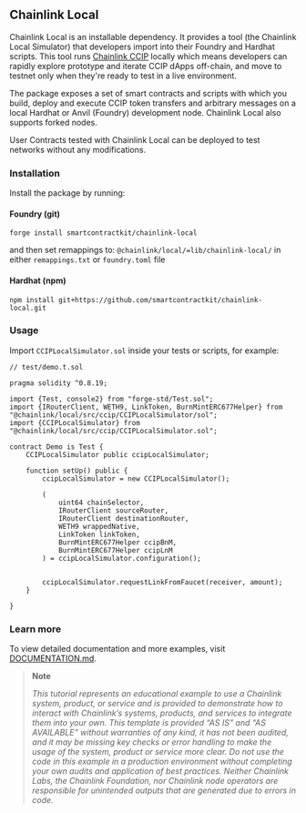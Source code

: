 ## Chainlink Local

Chainlink Local is an installable dependency. It provides a tool (the Chainlink Local Simulator) that developers import into their Foundry and Hardhat scripts. This tool runs [Chainlink CCIP](https://docs.chain.link/ccip) locally which means developers can rapidly explore prototype and iterate CCIP dApps off-chain, and move to testnet only when they're ready to test in a live environment.

The package exposes a set of smart contracts and scripts with which you build, deploy and execute CCIP token transfers and arbitrary messages on a local Hardhat or Anvil (Foundry) development node. Chainlink Local also supports forked nodes.

User Contracts tested with Chainlink Local can be deployed to test networks without any modifications.

### Installation

Install the package by running:

#### Foundry (git)

```
forge install smartcontractkit/chainlink-local
```

and then set remappings to: `@chainlink/local/=lib/chainlink-local/` in either `remappings.txt` or `foundry.toml` file

#### Hardhat (npm)

```
npm install git+https://github.com/smartcontractkit/chainlink-local.git
```

### Usage

Import `CCIPLocalSimulator.sol` inside your tests or scripts, for example:

```solidity
// test/demo.t.sol

pragma solidity ^0.8.19;

import {Test, console2} from "forge-std/Test.sol";
import {IRouterClient, WETH9, LinkToken, BurnMintERC677Helper} from "@chainlink/local/src/ccip/CCIPLocalSimulator/sol";
import {CCIPLocalSimulator} from "@chainlink/local/src/ccip/CCIPLocalSimulator.sol";

contract Demo is Test {
    CCIPLocalSimulator public ccipLocalSimulator;

    function setUp() public {
        ccipLocalSimulator = new CCIPLocalSimulator();

        (
            uint64 chainSelector,
            IRouterClient sourceRouter,
            IRouterClient destinationRouter,
            WETH9 wrappedNative,
            LinkToken linkToken,
            BurnMintERC677Helper ccipBnM,
            BurnMintERC677Helper ccipLnM
        ) = ccipLocalSimulator.configuration();


        ccipLocalSimulator.requestLinkFromFaucet(receiver, amount);
    }

}
```

### Learn more

To view detailed documentation and more examples, visit [DOCUMENTATION.md](./DOCUMENTATION.md).

> **Note**
>
> _This tutorial represents an educational example to use a Chainlink system, product, or service and is provided to demonstrate how to interact with Chainlink’s systems, products, and services to integrate them into your own. This template is provided “AS IS” and “AS AVAILABLE” without warranties of any kind, it has not been audited, and it may be missing key checks or error handling to make the usage of the system, product or service more clear. Do not use the code in this example in a production environment without completing your own audits and application of best practices. Neither Chainlink Labs, the Chainlink Foundation, nor Chainlink node operators are responsible for unintended outputs that are generated due to errors in code._
